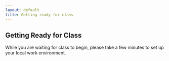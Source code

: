```yaml
---
layout: default
title: Getting ready for class
---
```


## Getting Ready for Class
While you are waiting for class to begin, please take a few minutes to set up your local work environment.